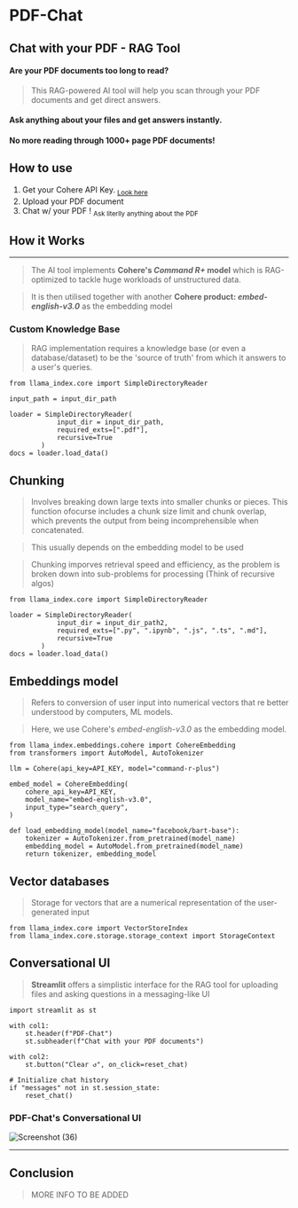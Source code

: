# PDF-Chat
## Chat with your PDF - RAG Tool

#### Are your PDF documents too long to read? 

> This RAG-powered AI tool will help you scan through your PDF documents and get direct answers.

#### Ask anything about your files and get answers instantly. 

#### No more reading through 1000+ page PDF documents! 


## **How to use**
1. Get your Cohere API Key. <sub>[Look here](https://dashboard.cohere.com/api-keys)</sub>
2. Upload your PDF document
3. Chat w/ your PDF ! <sub>Ask literlly anything about the PDF</sub>


## **How it Works**
-----------------------
> The AI tool implements **Cohere's *Command R+* model** which is RAG-optimized to tackle huge workloads of unstructured data.


> It is then utilised together with another **Cohere product: *embed-english-v3.0*** as the embedding model


### Custom Knowledge Base
> RAG implementation requires a knowledge base (or even a database/dataset) to be the 'source of truth' from which it answers to a user's queries.

> [More on the LLM model]: (https://docs.cohere.com/docs/command-r-plus)

```
from llama_index.core import SimpleDirectoryReader

input_path = input_dir_path

loader = SimpleDirectoryReader(
            input_dir = input_dir_path,
            required_exts=[".pdf"],
            recursive=True
        )
docs = loader.load_data()
```


## Chunking
> Involves breaking down large texts into smaller chunks or pieces. This function ofocurse includes a chunk size limit and chunk overlap, which prevents the output from being incomprehensible when concatenated.

> This usually depends on the embedding model to be used

> Chunking imporves retrieval speed and efficiency, as the problem is broken down into sub-problems for processing (Think of recursive algos)

```
from llama_index.core import SimpleDirectoryReader

loader = SimpleDirectoryReader(
            input_dir = input_dir_path2,
            required_exts=[".py", ".ipynb", ".js", ".ts", ".md"],
            recursive=True
        )
docs = loader.load_data()
```



## Embeddings model
> Refers to conversion of user input into numerical vectors that re better understood by computers, ML models.

> Here, we use Cohere's *embed-english-v3.0* as the embedding model.

> [More on the model]: (https://cohere.com/blog/introducing-embed-v3)

```
from llama_index.embeddings.cohere import CohereEmbedding
from transformers import AutoModel, AutoTokenizer

llm = Cohere(api_key=API_KEY, model="command-r-plus")

embed_model = CohereEmbedding(
    cohere_api_key=API_KEY,
    model_name="embed-english-v3.0",
    input_type="search_query",
)

def load_embedding_model(model_name="facebook/bart-base"):
    tokenizer = AutoTokenizer.from_pretrained(model_name)
    embedding_model = AutoModel.from_pretrained(model_name)
    return tokenizer, embedding_model
```

 
## Vector databases
> Storage for vectors that are a numerical representation of the user-generated input

```
from llama_index.core import VectorStoreIndex
from llama_index.core.storage.storage_context import StorageContext

```

## Conversational UI
> **Streamlit** offers a simplistic interface for the RAG tool for uploading files and asking questions in a messaging-like UI

```
import streamlit as st

with col1:
    st.header(f"PDF-Chat")
    st.subheader(f"Chat with your PDF documents")

with col2:
    st.button("Clear ↺", on_click=reset_chat)

# Initialize chat history
if "messages" not in st.session_state:
    reset_chat()

```



### PDF-Chat's Conversational UI

![Screenshot (36)](https://github.com/user-attachments/assets/647f6011-0d1e-46bf-8308-70fdadfde79e)

-----------
   

## Conclusion
> MORE INFO TO BE ADDED
 

